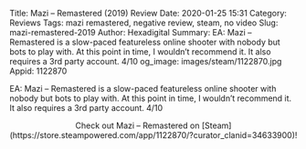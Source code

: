 Title: Mazi – Remastered (2019) Review
Date: 2020-01-25 15:31
Category: Reviews
Tags: mazi remastered, negative review, steam, no video
Slug: mazi-remastered-2019
Author: Hexadigital
Summary: EA: Mazi – Remastered is a slow-paced featureless online shooter with nobody but bots to play with. At this point in time, I wouldn’t recommend it. It also requires a 3rd party account. 4/10
og_image: images/steam/1122870.jpg
Appid: 1122870

EA: Mazi – Remastered is a slow-paced featureless online shooter with nobody but bots to play with. At this point in time, I wouldn’t recommend it. It also requires a 3rd party account. 4/10

<center>Check out Mazi – Remastered on [Steam](https://store.steampowered.com/app/1122870/?curator_clanid=34633900)!</center>